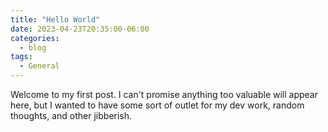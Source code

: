```yaml
---
title: "Hello World"
date: 2023-04-23T20:35:00-06:00
categories:
  - blog
tags:
  - General
---
```


Welcome to my first post. I can't promise anything too valuable will appear here, but I wanted to have some sort of outlet for my dev work, random thoughts, and other jibberish.
